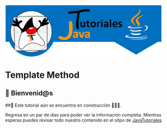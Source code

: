 ![JavaTutoriales](assets/LogoGit.png)

# Template Method

## 👋 Bienvenid@s

##🚧 Este tutorial aún se encuentra en construcción 👨‍🎓🚧.

Regresa en un par de días para poder ver la información completa. Mientras esperas puedes revisar todo nuestro contenido en el sitpo de [JavaTutoriales](https://www.javatutoriales.com)